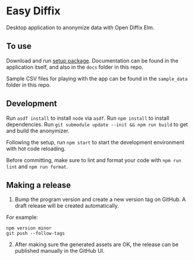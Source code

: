 # Easy Diffix

Desktop application to anonymize data with Open Diffix Elm.

## To use

Download and run [setup package](https://github.com/diffix/desktop/releases).
Documentation can be found in the application itself, and also in the `docs`
folder in this repo.

Sample CSV files for playing with the app can be found in the `sample_data`
folder in this repo.

## Development

Run `asdf install` to install `node` via `asdf`.
Run `npm install` to install dependencies.
Run `git submodule update --init && npm run build` to get and build the anonymizer.

Following the setup, run `npm start` to start the development environment with hot code reloading.

Before committing, make sure to lint and format your code with `npm run lint` and `npm run format`.

## Making a release

1. Bump the program version and create a new version tag on GitHub. A draft release will be created automatically.

For example:
```
npm version minor
git push --follow-tags
```

2. After making sure the generated assets are OK, the release can be published manually in the GitHub UI.
